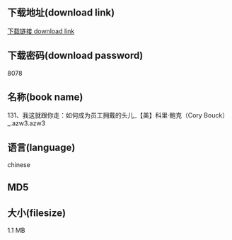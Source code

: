 ## 下载地址(download link)
[下载链接 download link](https://voluble-croquembouche-d321dc.netlify.app/?s=131%E3%80%81%E6%88%91%E8%BF%99%E5%B0%B1%E8%B7%9F%E4%BD%A0%E8%B5%B0%EF%BC%9A%E5%A6%82%E4%BD%95%E6%88%90%E4%B8%BA%E5%91%98%E5%B7%A5%E6%8B%A5%E6%88%B4%E7%9A%84%E5%A4%B4%E5%84%BF_%E3%80%90%E7%BE%8E%E3%80%91%E7%A7%91%E9%87%8C%C2%B7%E9%B2%8D%E5%85%8B%EF%BC%88Cory+Bouck%EF%BC%89_.azw3)

## 下载密码(download password)
8078

## 名称(book name)
131、我这就跟你走：如何成为员工拥戴的头儿_【美】科里·鲍克（Cory Bouck）_.azw3.azw3

## 语言(language)
chinese

## MD5


## 大小(filesize)
1.1 MB
